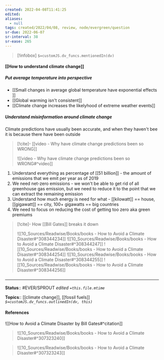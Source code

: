 ```yaml
---
created: 2022-04-08T11:41:25 
edited: 
aliases:
  - null
tags: created/2022/04/08, review, node/evergreen/question
sr-due: 2022-06-07
sr-interval: 38
sr-ease: 265
---
```

> [!infobox]
`$=customJS.dv_funcs.mentionedIn(dv)`

#### [[How to understand climate change]]

##### Put average temperature into perspective

- [[Small changes in average global temperature have exponential effects ]]
- [[Global warming isn't consistent]]
- [[Climate change increases the likelyhood of extreme weather events]]

##### Understand misinformation around climate change

Climate predictions have usually been accurate, and when they haven't bee it is because there have been outside    

> [!cite]- [[video - Why have climate change predictions been so WRONG]]
>
> ![[video - Why have climate change predictions been so WRONG#^video]]

1. Understand everything as percentage of [[51 billion]] - the amount of emissions that we emit per year as of 2019
2. We need net-zero emissions - we won't be able to get rid of all greenhouse gas emission, but we need to reduce it to the point that we can extract the remaining emission
3. Understand how much energy is need for what - [[kilowatt]] == house, [[gigawatt]] == city, 100+ gigawatts == big countries
4. We need to focus on reducing the cost of getting too zero aka green premiums

> [!cite]- How [[Bill Gates]] breaks it down
> 
> ![[10_Sources/Readwise/Books/books - How to Avoid a Climate Disaster#^308344234]]
> ![[10_Sources/Readwise/Books/books - How to Avoid a Climate Disaster#^308344247]]
> ![[10_Sources/Readwise/Books/books - How to Avoid a Climate Disaster#^308344254]]
> ![[10_Sources/Readwise/Books/books - How to Avoid a Climate Disaster#^308344255]]
> ![[10_Sources/Readwise/Books/books - How to Avoid a Climate Disaster#^308344256]]


### <hr class="footnote"/>

**Status**:: #EVER/SPROUT
*edited `=this.file.mtime`*

**Topics**:: [[climate change]], [[fossil fuels]]
*`$=customJS.dv_funcs.outlinedIn(dv, this)`*

#### References

![[How to Avoid a Climate Disaster by Bill Gates#^citation]]

> ![[10_Sources/Readwise/Books/books - How to Avoid a Climate Disaster#^307323240]]

> ![[10_Sources/Readwise/Books/books - How to Avoid a Climate Disaster#^307323243]]
